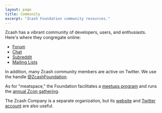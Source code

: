 ```yaml
---
layout: page
title: Community
excerpt: "Zcash Foundation community resources."
---
```


Zcash has a vibrant community of developers, users, and enthusiasts. Here's where they congregate online:

- [Forum](https://forum.zcashcommunity.com/)
- [Chat](https://chat.zcashcommunity.com/)
- [Subreddit](https://reddit.com/r/zec)
- [Mailing Lists](https://lists.zfnd.org/)

In addition, many Zcash community members are active on Twitter. We use the handle [@ZcashFoundation](https://twitter.com/zcashfoundation).

As for "meatspace," the Foundation facilitates a [meetups program](https://www.zfnd.org/meetups/) and runs the [annual Zcon gathering](https://www.zfnd.org/zcon/).

The Zcash Company is a separate organization, but its [website](https://z.cash/) and [Twitter account](https://twitter.com/zcashco) are also useful.
